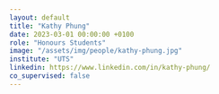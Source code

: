 ```yaml
---
layout: default
title: "Kathy Phung"
date: 2023-03-01 00:00:00 +0100
role: "Honours Students"
image: "/assets/img/people/kathy-phung.jpg"
institute: "UTS"
linkedin: https://www.linkedin.com/in/kathy-phung/
co_supervised: false
---
```

